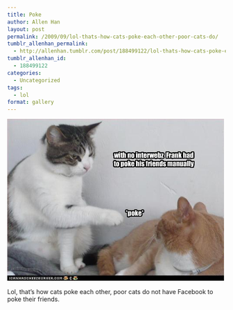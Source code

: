 ```yaml
---
title: Poke
author: Allen Han
layout: post
permalink: /2009/09/lol-thats-how-cats-poke-each-other-poor-cats-do/
tumblr_allenhan_permalink:
  - http://allenhan.tumblr.com/post/188499122/lol-thats-how-cats-poke-each-other-poor-cats-do
tumblr_allenhan_id:
  - 188499122
categories:
  - Uncategorized
tags:
  - lol
format: gallery
---
```

[<img class="alignnone size-full wp-image-460" alt="tumblr_kq0j9zqGQ01qzkacto1_" src="/images/uploads/2013/03/tumblr_kq0j9zqGQ01qzkacto1_.jpg" width="500" height="374" />][1]

Lol, that’s how cats poke each other, poor cats do not have Facebook to poke their friends.

 [1]: /images/uploads/2013/03/tumblr_kq0j9zqGQ01qzkacto1_.jpg
